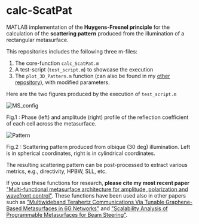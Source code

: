 # calc-ScatPat
MATLAB implementation of the **Huygens-Fresnel principle** for the calculation of the **scattering pattern** produced from the illumination of a rectangular metasurface.

This repositories includes the following three m-files:
1. The core-function ```calc_ScatPat.m``` 
2. A test-script (```test_script.m```) to showcase the execution
3. The ```plot_3D_Pattern.m``` function (can also be found in my [other repository](https://github.com/alexpiti/Plot-Pattern)), with modified parameters.

Here are the two figures produced by the execution of ```test_script.m```

![MS_config](https://user-images.githubusercontent.com/97299585/171837671-ff581032-ff32-41e3-9b42-edc133d4bc7f.png)

Fig.1 : Phase (left) and amplitude (right) profile of the reflection coefficient of each cell across the metasurface.

![Pattern](https://user-images.githubusercontent.com/97299585/171837691-3dcbc20d-bfd5-4e19-845d-ae0f80162bdb.png)

Fig.2 : Scattering pattern produced from olbique (30 deg) illumination. Left is in spherical coordinates, right is in cylindrical coordinates.

The resulting scattering pattern can be post-processed to extract various metrics, e.g., directivity, HPBW, SLL, etc.

If you use these functions for research, **please cite my most recent paper** ["Multi-functional metasurface architecture for amplitude, polarization and wavefront control"](https://arxiv.org/abs/2204.03962). These functions have been used also in other papers such as ["Multiwideband Terahertz Communications Via Tunable Graphene-Based Metasurfaces in 6G Networks"](https://arxiv.org/abs/2203.10298) and ["Scalability Analysis of Programmable Metasurfaces for Beam Steering"](https://arxiv.org/abs/2004.06917).
